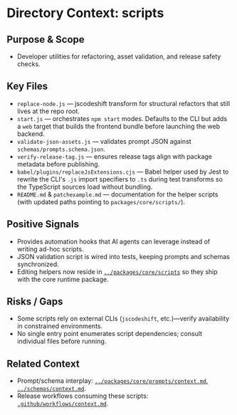 # Directory Context: scripts

## Purpose & Scope

- Developer utilities for refactoring, asset validation, and release safety checks.

## Key Files

- `replace-node.js` — jscodeshift transform for structural refactors that still lives at the repo root.
- `start.js` — orchestrates `npm start` modes. Defaults to the CLI but adds a `web` target that builds the frontend bundle before launching the web backend.
- `validate-json-assets.js` — validates prompt JSON against `schemas/prompts.schema.json`.
- `verify-release-tag.js` — ensures release tags align with package metadata before publishing.
- `babel/plugins/replaceJsExtensions.cjs` — Babel helper used by Jest to rewrite the CLI's `.js`
  import specifiers to `.ts` during test transforms so the TypeScript sources load without
  bundling.
- `README.md` & `patchexample.md` — documentation for the helper scripts (with updated paths pointing to `packages/core/scripts/`).

## Positive Signals

- Provides automation hooks that AI agents can leverage instead of writing ad-hoc scripts.
- JSON validation script is wired into tests, keeping prompts and schemas synchronized.
- Editing helpers now reside in [`../packages/core/scripts`](../packages/core/scripts) so they ship with the core runtime package.

## Risks / Gaps

- Some scripts rely on external CLIs (`jscodeshift`, etc.)—verify availability in constrained environments.
- No single entry point enumerates script dependencies; consult individual files before running.

## Related Context

- Prompt/schema interplay: [`../packages/core/prompts/context.md`](../packages/core/prompts/context.md), [`../schemas/context.md`](../schemas/context.md).
- Release workflows consuming these scripts: [`.github/workflows/context.md`](../.github/workflows/context.md).
